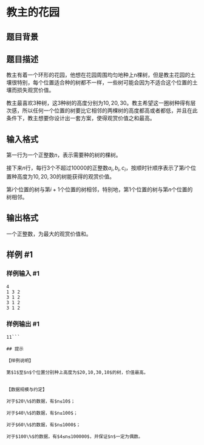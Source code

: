 # 教主的花园

## 题目背景



## 题目描述

教主有着一个环形的花园，他想在花园周围均匀地种上n棵树，但是教主花园的土壤很特别，每个位置适合种的树都不一样，一些树可能会因为不适合这个位置的土壤而损失观赏价值。

教主最喜欢$3$种树，这3种树的高度分别为$10,20,30$。教主希望这一圈树种得有层次感，所以任何一个位置的树要比它相邻的两棵树的高度都高或者都低，并且在此条件下，教主想要你设计出一套方案，使得观赏价值之和最高。


## 输入格式

第一行为一个正整数$n$，表示需要种的树的棵树。

接下来$n$行，每行$3$个不超过$10000$的正整数$a_i,b_i,c_i$，按顺时针顺序表示了第$i$个位置种高度为$10,20,30$的树能获得的观赏价值。

第$i$个位置的树与第$i+1$个位置的树相邻，特别地，第$1$个位置的树与第$n$个位置的树相邻。


## 输出格式

一个正整数，为最大的观赏价值和。


## 样例 #1

### 样例输入 #1
```
4 
1 3 2 
3 1 2 
3 1 2 
3 1 2
```

### 样例输出 #1

```
11```

## 提示

【样例说明】

第$1$至$n$个位置分别种上高度为$20,10,30,10$的树，价值最高。


【数据规模与约定】

对于$20\%$的数据，有$n≤10$；

对于$40\%$的数据，有$n≤100$；

对于$60\%$的数据，有$n≤1000$；

对于$100\%$的数据，有$4≤n≤100000$，并保证$n$一定为偶数。

